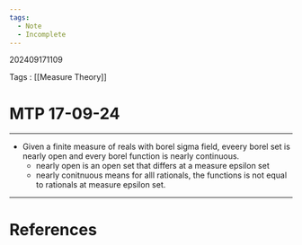 ```yaml
---
tags:
  - Note
  - Incomplete
---
```

202409171109

Tags : [[Measure Theory]]
# MTP 17-09-24
---
- Given a finite measure of reals with borel sigma field, eveery borel set is nearly open and every borel function is nearly continuous.
	- nearly open is an open set that differs at a measure epsilon set
	- nearly conitnuous means for alll rationals, the functions is not equal to rationals at measure epsilon set.




---
# References
